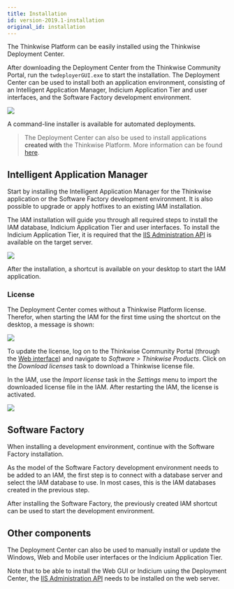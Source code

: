 ```yaml
---
title: Installation
id: version-2019.1-installation
original_id: installation
---
```


The Thinkwise Platform can be easily installed using the Thinkwise Deployment Center.

After downloading the Deployment Center from the Thinkwise Community Portal, run the `twdeployerGUI.exe` to start the installation.
The Deployment Center can be used to install both an application environment, consisting of an Intelligent Application Manager,
Indicium Application Tier and user interfaces, and the Software Factory development environment.

![](assets/deployment/twdeployerGUI_2019-04-25_08-21-42.png)

A command-line installer is available for automated deployments.

> The Deployment Center can also be used to install applications **created with** the Thinkwise Platform. More information can be found [here](deployer).

## Intelligent Application Manager

Start by installing the Intelligent Application Manager for the Thinkwise application or the Software Factory development environment.
It is also possible to upgrade or apply hotfixes to an existing IAM installation.

The IAM installation will guide you through all required steps to install the IAM database, Indicium Application Tier and user interfaces.
To install the Indicium Application Tier, it is required that the [IIS Administration API](iis_admin_api) is available on the target server.

![](assets/deployment/twdeployerGUI_2019-04-25_08-34-32.png)

After the installation, a shortcut is available on your desktop to start the IAM application.

### License

The Deployment Center comes without a Thinkwise Platform license. Therefor, when starting the IAM for the first time using the shortcut on the desktop, a message is shown:

![](assets/deployment/TSF_dotNET_2019-04-25_08-38-10.png)

To update the license, log on to the Thinkwise Community Portal (through the [Web interface](https://office.thinkwisesoftware.com/tcp)) and navigate to *Software > Thinkwise Products*.
Click on the *Download licenses* task to download a Thinkwise license file.

In the IAM, use the *Import license* task in the *Settings* menu to import the downloaded license file in the IAM. After restarting the IAM, the license is activated.

![](assets/deployment/TSF_dotNET_2019-04-25_08-39-33.png)

## Software Factory

When installing a development environment, continue with the Software Factory installation.

As the model of the Software Factory development environment needs to be added to an IAM, the first step is to connect with a database server and select the IAM database to use.
In most cases, this is the IAM databases created in the previous step.

After installing the Software Factory, the previously created IAM shortcut can be used to start the development environment.

## Other components

The Deployment Center can also be used to manually install or update the Windows, Web and Mobile user interfaces or the Indicium Application Tier.

Note that to be able to install the Web GUI or Indicium using the Deployment Center, the [IIS Administration API](iis_admin_api) needs to be installed on the web server.
